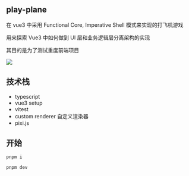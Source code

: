 ## play-plane

在 vue3 中采用 Functional Core, Imperative Shell 模式来实现的打飞机游戏

用来探索 Vue3 中如何做到 UI 层和业务逻辑层分离架构的实现

其目的是为了测试重度前端项目

![](https://images-1252602850.cos.ap-beijing.myqcloud.com/20220414150701.png)


## 技术栈

- typescript
- vue3 setup
- vitest
- custom renderer 自定义渲染器
- pixi.js

## 开始

```
pnpm i 

pnpm dev
```



